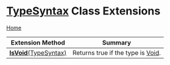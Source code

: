 # [TypeSyntax](https://docs.microsoft.com/en-us/dotnet/api/microsoft.codeanalysis.csharp.syntax.typesyntax) Class Extensions

[Home](../../../../../README.md)

| Extension Method | Summary |
| ---------------- | ------- |
| [**IsVoid**(TypeSyntax)](../../../../../Roslynator/CSharp/SyntaxExtensions/IsVoid/README.md) | Returns true if the type is [Void](https://docs.microsoft.com/en-us/dotnet/api/system.void)\. |

